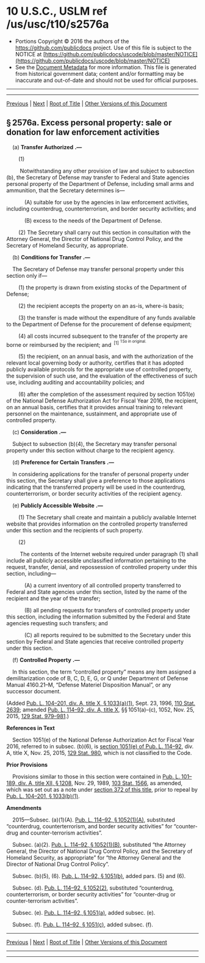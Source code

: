---
---

# 10 U.S.C., USLM ref /us/usc/t10/s2576a

* Portions Copyright © 2016 the authors of the https://github.com/publicdocs project.
  Use of this file is subject to the NOTICE at [https://github.com/publicdocs/uscode/blob/master/NOTICE](https://github.com/publicdocs/uscode/blob/master/NOTICE)
* See the [Document Metadata](././../../../../../..//README.md) for more information.
  This file is generated from historical government data; content and/or formatting may be inaccurate and out-of-date and should not be used for official purposes.

----------
----------

[Previous](./../../../../../..//us/usc/t10/stA/ptIV/ch153/m__us_usc_t10_s2576.md) | [Next](./../../../../../..//us/usc/t10/stA/ptIV/ch153/m__us_usc_t10_s2576b.md) | [Root of Title](./../../../../../../) | [Other Versions of this Document](https://publicdocs.github.io/go/links?ns=uslm&ref=%2Fus%2Fusc%2Ft10%2Fs2576a)

## § 2576a. Excess personal property: sale or donation for law enforcement activities

    (a)  __Transfer Authorized__  __.—__ 

        (1)

         Notwithstanding any other provision of law and subject to subsection (b), the Secretary of Defense may transfer to Federal and State agencies personal property of the Department of Defense, including small arms and ammunition, that the Secretary determines is—

            (A) suitable for use by the agencies in law enforcement activities, including counterdrug, counterterrorism, and border security activities; and

            (B) excess to the needs of the Department of Defense.

        (2) The Secretary shall carry out this section in consultation with the Attorney General, the Director of National Drug Control Policy, and the Secretary of Homeland Security, as appropriate.

    (b)  __Conditions for Transfer__  __.—__ 

    The Secretary of Defense may transfer personal property under this section only if—

        (1) the property is drawn from existing stocks of the Department of Defense;

        (2) the recipient accepts the property on an as-is, where-is basis;

        (3) the transfer is made without the expenditure of any funds available to the Department of Defense for the procurement of defense equipment;

        (4) all costs incurred subsequent to the transfer of the property are borne or reimbursed by the recipient; and  <sup>\[1\]</sup>  <sup><sup> 1 So in original. </sup></sup> 

        (5) the recipient, on an annual basis, and with the authorization of the relevant local governing body or authority, certifies that it has adopted publicly available protocols for the appropriate use of controlled property, the supervision of such use, and the evaluation of the effectiveness of such use, including auditing and accountability policies; and

        (6) after the completion of the assessment required by section 1051(e) of the National Defense Authorization Act for Fiscal Year 2016, the recipient, on an annual basis, certifies that it provides annual training to relevant personnel on the maintenance, sustainment, and appropriate use of controlled property.

    (c)  __Consideration__  __.—__ 

    Subject to subsection (b)(4), the Secretary may transfer personal property under this section without charge to the recipient agency.

    (d)  __Preference for Certain Transfers__  __.—__ 

    In considering applications for the transfer of personal property under this section, the Secretary shall give a preference to those applications indicating that the transferred property will be used in the counterdrug, counterterrorism, or border security activities of the recipient agency.

    (e)  __Publicly Accessible Website__  __.—__ 

        (1) The Secretary shall create and maintain a publicly available Internet website that provides information on the controlled property transferred under this section and the recipients of such property.

        (2)

         The contents of the Internet website required under paragraph (1) shall include all publicly accessible unclassified information pertaining to the request, transfer, denial, and repossession of controlled property under this section, including—

            (A) a current inventory of all controlled property transferred to Federal and State agencies under this section, listed by the name of the recipient and the year of the transfer;

            (B) all pending requests for transfers of controlled property under this section, including the information submitted by the Federal and State agencies requesting such transfers; and

            (C) all reports required to be submitted to the Secretary under this section by Federal and State agencies that receive controlled property under this section.

    (f)  __Controlled Property__  __.—__ 

    In this section, the term “controlled property” means any item assigned a demilitarization code of B, C, D, E, G, or Q under Department of Defense Manual 4160.21–M, “Defense Materiel Disposition Manual”, or any successor document.

(Added [Pub. L. 104–201, div. A, title X, § 1033(a)(1)][/us/pl/104/201/s1033/a/1], Sept. 23, 1996, [110 Stat. 2639][/us/stat/110/2639]; amended [Pub. L. 114–92, div. A, title X][/us/pl/114/92], §§ 1051(a)–(c), 1052, Nov. 25, 2015, [129 Stat. 979–981][/us/stat/129/979-981].)

 __References in Text__ 

    Section 1051(e) of the National Defense Authorization Act for Fiscal Year 2016, referred to in subsec. (b)(6), is [section 1051(e) of Pub. L. 114–92][/us/pl/114/92/s1051/e], div. A, title X, Nov. 25, 2015, [129 Stat. 980][/us/stat/129/980], which is not classified to the Code.

 __Prior Provisions__ 

    Provisions similar to those in this section were contained in [Pub. L. 101–189, div. A, title XII, § 1208][/us/pl/101/189/s1208], Nov. 29, 1989, [103 Stat. 1566][/us/stat/103/1566], as amended, which was set out as a note under [section 372 of this title][/us/usc/t10/s372], prior to repeal by [Pub. L. 104–201, § 1033(b)(1)][/us/pl/104/201/s1033/b/1].

 __Amendments__ 

    2015—Subsec. (a)(1)(A). [Pub. L. 114–92, § 1052(1)(A)][/us/pl/114/92/s1052/1/A], substituted “counterdrug, counterterrorism, and border security activities” for “counter-drug and counter-terrorism activities”.

    Subsec. (a)(2). [Pub. L. 114–92, § 1052(1)(B)][/us/pl/114/92/s1052/1/B], substituted “the Attorney General, the Director of National Drug Control Policy, and the Secretary of Homeland Security, as appropriate” for “the Attorney General and the Director of National Drug Control Policy”.

    Subsec. (b)(5), (6). [Pub. L. 114–92, § 1051(b)][/us/pl/114/92/s1051/b], added pars. (5) and (6).

    Subsec. (d). [Pub. L. 114–92, § 1052(2)][/us/pl/114/92/s1052/2], substituted “counterdrug, counterterrorism, or border security activities” for “counter-drug or counter-terrorism activities”.

    Subsec. (e). [Pub. L. 114–92, § 1051(a)][/us/pl/114/92/s1051/a], added subsec. (e).

    Subsec. (f). [Pub. L. 114–92, § 1051(c)][/us/pl/114/92/s1051/c], added subsec. (f).

----------

[Previous](./../../../../../..//us/usc/t10/stA/ptIV/ch153/m__us_usc_t10_s2576.md) | [Next](./../../../../../..//us/usc/t10/stA/ptIV/ch153/m__us_usc_t10_s2576b.md) | [Root of Title](./../../../../../../) | [Other Versions of this Document](https://publicdocs.github.io/go/links?ns=uslm&ref=%2Fus%2Fusc%2Ft10%2Fs2576a)

----------
----------

[/us/pl/104/201/s1033/a/1]: https://publicdocs.github.io/go/links?ns=uslm&ref=%2Fus%2Fpl%2F104%2F201%2Fs1033%2Fa%2F1
[/us/stat/110/2639]: https://publicdocs.github.io/go/links?ns=uslm&ref=%2Fus%2Fstat%2F110%2F2639
[/us/pl/114/92]: https://publicdocs.github.io/go/links?ns=uslm&ref=%2Fus%2Fpl%2F114%2F92
[/us/stat/129/979-981]: https://publicdocs.github.io/go/links?ns=uslm&ref=%2Fus%2Fstat%2F129%2F979-981
[/us/pl/114/92/s1051/e]: https://publicdocs.github.io/go/links?ns=uslm&ref=%2Fus%2Fpl%2F114%2F92%2Fs1051%2Fe
[/us/stat/129/980]: https://publicdocs.github.io/go/links?ns=uslm&ref=%2Fus%2Fstat%2F129%2F980
[/us/pl/101/189/s1208]: https://publicdocs.github.io/go/links?ns=uslm&ref=%2Fus%2Fpl%2F101%2F189%2Fs1208
[/us/stat/103/1566]: https://publicdocs.github.io/go/links?ns=uslm&ref=%2Fus%2Fstat%2F103%2F1566
[/us/usc/t10/s372]: https://publicdocs.github.io/go/links?ns=uslm&ref=%2Fus%2Fusc%2Ft10%2Fs372
[/us/pl/104/201/s1033/b/1]: https://publicdocs.github.io/go/links?ns=uslm&ref=%2Fus%2Fpl%2F104%2F201%2Fs1033%2Fb%2F1
[/us/pl/114/92/s1052/1/A]: https://publicdocs.github.io/go/links?ns=uslm&ref=%2Fus%2Fpl%2F114%2F92%2Fs1052%2F1%2FA
[/us/pl/114/92/s1052/1/B]: https://publicdocs.github.io/go/links?ns=uslm&ref=%2Fus%2Fpl%2F114%2F92%2Fs1052%2F1%2FB
[/us/pl/114/92/s1051/b]: https://publicdocs.github.io/go/links?ns=uslm&ref=%2Fus%2Fpl%2F114%2F92%2Fs1051%2Fb
[/us/pl/114/92/s1052/2]: https://publicdocs.github.io/go/links?ns=uslm&ref=%2Fus%2Fpl%2F114%2F92%2Fs1052%2F2
[/us/pl/114/92/s1051/a]: https://publicdocs.github.io/go/links?ns=uslm&ref=%2Fus%2Fpl%2F114%2F92%2Fs1051%2Fa
[/us/pl/114/92/s1051/c]: https://publicdocs.github.io/go/links?ns=uslm&ref=%2Fus%2Fpl%2F114%2F92%2Fs1051%2Fc


